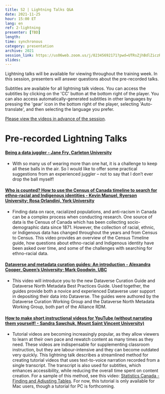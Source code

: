 ```yaml
---
title: S2 | Lightning Talks Q&A
date: 2021-11-25
hour: 15:00 ET
lang: en
ref: 2-lightning
presenter: [TBD]
length:
time: synchronous
category: presentation
archive: 2021
session_link: https://us06web.zoom.us/j/82345692171?pwd=UTRsZjhBdlZiczRFSWw5cTVDS1g4Zz09
slides:
---
```

Lightning talks will be available for viewing throughout the training week. In this session, presenters will answer questions about the pre-recorded talks.<!--more-->

Subtitles are available for all lightning talk videos. You can access the subtitles by clicking on the 'CC' button at the bottom right of the player. You can also access automatically-generated subtitles in other languages by pressing the 'gear' icon in the bottom right of the player, selecting 'Auto-translate', and then selecting the language you prefer.

[Please view the videos in advance of the session](https://youtube.com/playlist?list=PLa6d-V-ljSCwYp_DLYQrvsqH4qOdy6rDD).

# Pre-recorded Lightning Talks


#### [Being a data juggler - Jane Fry, Carleton University](https://youtu.be/mgUr4meSERo)   
- With so many us of wearing more than one hat, it is a challenge to keep all these balls in the air. So I would like to offer some practical suggestions from an experienced juggler – not to say that I don’t ever drop the ball myself!

#### [Who is counted? How to use the Census of Canada timeline to search for ethno-racial and Indigenous identities - Kevin Manuel, Ryerson University; Rosa Orlandini, York University](https://youtu.be/DU67nc_pJo8)  
- Finding data on race, racialized populations, and anti-racism in Canada can be a complex process when conducting research. One source of data is the Census of Canada which has been collecting socio-demographic data since 1871. However, the collection of racial, ethnic, or Indigenous data has changed throughout the years and from Census to Census. This video provides an overview of the Census Timeline guide, how questions about ethno-racial and Indigenous identity have been asked over time, and some of the challenges with searching for ethno-racial data.

#### [Dataverse and metadata curation guides: An introduction - Alexandra Cooper, Queen’s University; Mark Goodwin, UBC](https://youtu.be/Hb7SaesOMSc)  
- This video will introduce you to the new Dataverse Curation Guide and Dataverse North Metadata Best Practices Guide. Used together, the guides provide both a novice and experienced Dataverse user support in depositing their data into Dataverse. The guides were authored by the Dataverse Curation Working Group and the Dataverse North Metadata Working Group, both part of the Alliance RDM.

#### [How to make short instructional videos for YouTube (without narrating them yourself! - Sandra Sawchuk, Mount Saint Vincent University)](https://youtu.be/Bz6TwChfSe4)  
- Tutorial videos are becoming increasingly popular, as they allow viewers to learn at their own pace and rewatch content as many times as they need. These videos are indispensable for supplementing classroom instruction, but they are labour-intensive and they can become outdated very quickly. This lightning talk describes a streamlined method for creating tutorial videos that uses text-to-voice narration recorded from a single transcript. The transcript is also used for subtitles, which enhances accessibility, while reducing the overall time spent on content creation. For a sample of this method, see this video: [Statistics Canada - Finding and Adjusting Tables](https://youtu.be/A5l5Pvkca8A). For now, this tutorial is only available for Mac users, though a tutorial for PC is forthcoming.
